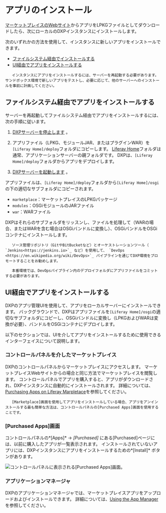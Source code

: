 # アプリのインストール

[マーケットプレイスのWebサイト](https://web.liferay.com/marketplace)からアプリをLPKGファイルとしてダウンロードしたら、次にローカルのDXPインスタンスにインストールします。

次のいずれかの方法を使用して、インスタンスに新しいアプリをインストールできます。

  - [ファイルシステム経由でインストールする](#installing-apps-via-the-file-system)
  - [UI経由でアプリをインストールする](#installing-apps-via-the-ui)

``` important::
   インスタンスにアプリをインストールするには、サーバーを再起動する必要があります。 サンドボックス環境で新しいアプリをテストし、必要に応じて、他のサーバーへのインストールを事前に計画してください。
```

## ファイルシステム経由でアプリをインストールする

サーバーを再起動してファイルシステム経由でアプリをインストールするには、次の手順に従います。

1.  [ DXPサーバーを停止します](../../installation-and-upgrades/installing-liferay/running-liferay-dxp-for-the-first-time.md#shutdown) 。

2.  アプリファイル（LPKG、モジュールJAR、またはプラグインWAR）を`[Liferay Home]/deploy`フォルダにコピーします。 [Liferay Home](../../installation-and-upgrades/reference/liferay-home.md)フォルダは通常、アプリケーションサーバーの親フォルダです。 DXPは、`[Liferay Home]/deploy`フォルダからアプリをデプロイします。

3.  [ DXPサーバーを起動します](../../installation-and-upgrades/installing-liferay/running-liferay-dxp-for-the-first-time.md#startup) 。

アプリファイルは、`[Liferay Home]/deploy`フォルダから`[Liferay Home]/osgi`の下の適切なサブフォルダにコピーされます。

  - `marketplace`：マーケットプレイスのLPKGパッケージ
  - `modules`：OSGiモジュールのJARファイル
  - `war`：WARファイル

DXPはそれらのサブフォルダをリッスンし、ファイルを処理して（WARの場合、またはWARを含む場合はOSGiバンドルに変換し）、OSGiバンドルをOSGiコンテナにインストールします。

``` note::
   ソース管理リポジトリ（GitやBitBucketなど）とオーケストレーションツール（ `Jenkins<https://jenkins.io>`_ など）を使用して、 `DevOps <https://en.wikipedia.org/wiki/DevOps>`_ パイプラインを通じてDXP環境をプロモートすることをお勧めします。

   本番環境では、DevOpsパイプライン内のデプロイフォルダにアプリファイルをコミットする必要があります。
```

## UI経由でアプリをインストールする

DXPのアプリ管理UIを使用して、アプリをローカルサーバーにインストールできます。 バックグラウンドで、DXPはアプリファイルを`[Liferay Home]/osgi`の適切なサブフォルダにコピーし、OSGiバンドルに変換し（LPKGおよびWARは変換が必要）、バンドルをOSGiコンテナにデプロイします。

以下のセクションでは、UIを介してアプリをインストールするために使用できるインターフェイスについて説明します。

### コントロールパネルを介したマーケットプレイス

DXPのコントロールパネルからマーケットプレイスにアクセスします。 マーケットプレイスWebサイトからの場合と同じ方法でマーケットプレイスを閲覧します。 コントロールパネルでアプリを購入すると、アプリがダウンロードされ、DXPインスタンスに自動的にインストールされます。 詳細については、[Purchasing Apps on Liferay Marpletace](../installing-and-managing-apps/purchasing-apps-on-liferay-marketplace.md)を参照してください。

``` note::
   [Marketplace]画面を使用してアプリをインストールしている場合、アプリをアンインストールする最も簡単な方法は、コントロールパネルの[Purchased Apps]画面を使用することです。
```

### [Purchased Apps]画面

コントロールパネルの*[Apps]* → *[Purchased]* にある[Purchased]ページには、以前に購入したアプリが一覧表示されます。 インストールされていないアプリには、DXPインスタンスにアプリをインストールするための*[Install]* ボタンがあります。

![コントロールパネルに表示される[Purchased Apps]画面。](./installing-apps/images/01.png)

### アプリケーションマネージャ

DXPのアプリケーションマネージャでは、マーケットプレイスアプリをアップロードおよびインストールできます。 詳細については、[Using the App Manager](./using-the-app-manager.md)を参照してください。
